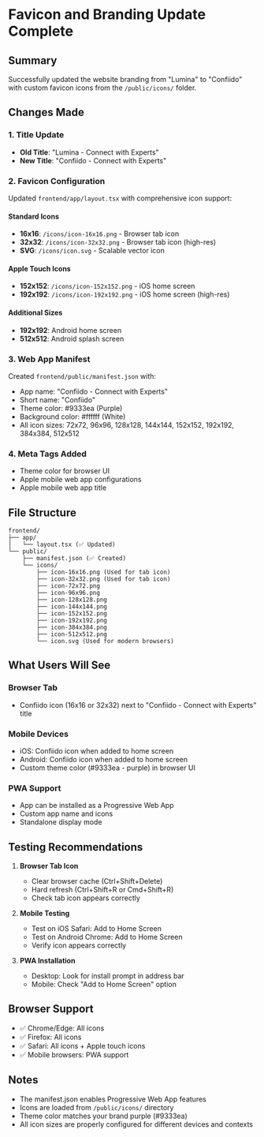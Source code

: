 # Favicon and Branding Update Complete

## Summary
Successfully updated the website branding from "Lumina" to "Confiido" with custom favicon icons from the `/public/icons/` folder.

## Changes Made

### 1. Title Update
- **Old Title**: "Lumina - Connect with Experts"
- **New Title**: "Confiido - Connect with Experts"

### 2. Favicon Configuration
Updated `frontend/app/layout.tsx` with comprehensive icon support:

#### Standard Icons
- **16x16**: `/icons/icon-16x16.png` - Browser tab icon
- **32x32**: `/icons/icon-32x32.png` - Browser tab icon (high-res)
- **SVG**: `/icons/icon.svg` - Scalable vector icon

#### Apple Touch Icons
- **152x152**: `/icons/icon-152x152.png` - iOS home screen
- **192x192**: `/icons/icon-192x192.png` - iOS home screen (high-res)

#### Additional Sizes
- **192x192**: Android home screen
- **512x512**: Android splash screen

### 3. Web App Manifest
Created `frontend/public/manifest.json` with:
- App name: "Confiido - Connect with Experts"
- Short name: "Confiido"
- Theme color: #9333ea (Purple)
- Background color: #ffffff (White)
- All icon sizes: 72x72, 96x96, 128x128, 144x144, 152x152, 192x192, 384x384, 512x512

### 4. Meta Tags Added
- Theme color for browser UI
- Apple mobile web app configurations
- Apple mobile web app title

## File Structure
```
frontend/
├── app/
│   └── layout.tsx (✅ Updated)
└── public/
    ├── manifest.json (✅ Created)
    └── icons/
        ├── icon-16x16.png (Used for tab icon)
        ├── icon-32x32.png (Used for tab icon)
        ├── icon-72x72.png
        ├── icon-96x96.png
        ├── icon-128x128.png
        ├── icon-144x144.png
        ├── icon-152x152.png
        ├── icon-192x192.png
        ├── icon-384x384.png
        ├── icon-512x512.png
        └── icon.svg (Used for modern browsers)
```

## What Users Will See

### Browser Tab
- Confiido icon (16x16 or 32x32) next to "Confiido - Connect with Experts" title

### Mobile Devices
- iOS: Confiido icon when added to home screen
- Android: Confiido icon when added to home screen
- Custom theme color (#9333ea - purple) in browser UI

### PWA Support
- App can be installed as a Progressive Web App
- Custom app name and icons
- Standalone display mode

## Testing Recommendations

1. **Browser Tab Icon**
   - Clear browser cache (Ctrl+Shift+Delete)
   - Hard refresh (Ctrl+Shift+R or Cmd+Shift+R)
   - Check tab icon appears correctly

2. **Mobile Testing**
   - Test on iOS Safari: Add to Home Screen
   - Test on Android Chrome: Add to Home Screen
   - Verify icon appears correctly

3. **PWA Installation**
   - Desktop: Look for install prompt in address bar
   - Mobile: Check "Add to Home Screen" option

## Browser Support
- ✅ Chrome/Edge: All icons
- ✅ Firefox: All icons
- ✅ Safari: All icons + Apple touch icons
- ✅ Mobile browsers: PWA support

## Notes
- The manifest.json enables Progressive Web App features
- Icons are loaded from `/public/icons/` directory
- Theme color matches your brand purple (#9333ea)
- All icon sizes are properly configured for different devices and contexts
